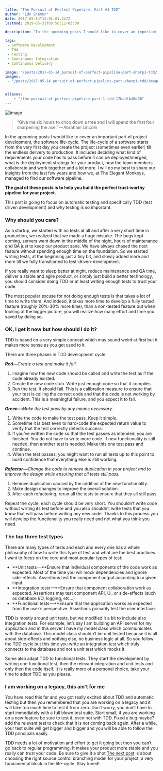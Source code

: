 ```yaml
---
title: "The Pursuit of Perfect Pipeline: Part #1 TDD"
author: "Ido Shamun"
date: 2017-05-14T12:01:01.247Z
lastmod: 2019-05-31T09:58:11+03:00

description: "In the upcoming posts I would like to cover an important part of project development, the software life-cycle."

tags:
 - Software Development 
 - Tdd 
 - Testing 
 - Continuous Integration 
 - Continuous Delivery 

image: "/posts/2017-05-14_pursuit-of-perfect-pipeline-part-sharp1-tdd/images/1.jpeg" 
images:
 - "/posts/2017-05-14_pursuit-of-perfect-pipeline-part-sharp1-tdd/images/1.jpeg" 


aliases:
    - "/the-pursuit-of-perfect-pipeline-part-1-tdd-17badfb40d98"
---
```


![image](/posts/2017-05-14_pursuit-of-perfect-pipeline-part-sharp1-tdd/images/1.jpeg)

> “Give me six hours to chop down a tree and I will spend the first four sharpening the axe.” — Abraham Lincoln

In the upcoming posts I would like to cover an important part of project development, the software life-cycle. The life-cycle of a software starts from the very first day you create the project (sometimes even earlier) till the endless delivery to production. It includes deciding what kind of requirements your code has to pass before it can be deployed/merged, what is the deployment strategy for your product, how the team members collaborate and work together and a lot more. I will do my best to share our insights from the last few years and how we, at The Elegant Monkeys, managed to find our software pipeline.

**The goal of these posts is to help you build the perfect trust-worthy pipeline for your project.**

This part is going to focus on automatic testing and specifically TDD (test driven development) and why testing is so important.

### Why should you care?

As a startup, we started with no tests at all and after a very short time in production, we realized that we made a huge mistake. The bugs kept coming, servers went down in the middle of the night, hours of maintenance and QA just to keep our product sane. We have always chased the next feature without spending enough time on the foundation. So we started writing tests, at the beginning just a tiny bit, and slowly added more and more till we fully transitioned to test-driven-development.

If you really want to sleep better at night, reduce maintenance and QA time, deliver a stable and agile product, or simply just build a better technology, you should consider doing TDD or at least writing enough tests to trust your code.

The most popular excuse for not doing enough tests is that takes a lot of time to write them. And indeed, it takes more time to develop a fully tested feature (roughly 20%-30% more time), than a non-tested feature but when looking at the bigger picture, you will realize how many effort and time you saved by doing so.

### OK, I get it now but how should I do it?

TDD is based on a very simple concept which may sound weird at first but it makes more sense as you get used to it.

There are three phases in TDD development cycle:

**_Red —_**_Create a test and make it fail._

1.  Imagine how the new code should be called and write the test as if the code already existed.
2.  Create the new code stub. Write just enough code so that it compiles.
3.  Run the test. It should fail. This is a calibration measure to ensure that your test is calling the correct code and that the code is not working by accident. This is a meaningful failure, and you expect it to fail.

**_Green —_**_Make the test pass by any means necessary._

1.  Write the code to make the test pass. Keep it simple.
2.  Sometime it is best even to hard-code the expected return value to verify that the test correctly detects success.
3.  If you’ve written the code so that the test passes as intended, you are finished. You do not have to write more code. If new functionality is still needed, then another test is needed. Make this one test pass and continue.
4.  When the test passes, you might want to run all tests up to this point to build confidence that everything else is still working.

**_Refactor —_**_Change the code to remove duplication in your project and to improve the design while ensuring that all tests still pass._

1.  Remove duplication caused by the addition of the new functionality.
2.  Make design changes to improve the overall solution.
3.  After each refactoring, rerun all the tests to ensure that they all still pass.

Repeat the cycle, each cycle should be very short. You shouldn’t write code without writing its test before and you also shouldn’t write tests that you know that will pass before writing any new code. Thanks to this process you will develop the functionality you really need and not what you think you need.

### The top three test types

There are many types of tests and each and every one has a whole philosophy of how to write this type of test and what are the best practices. I want to focus on the core and most popular types of test:

*   **Unit tests —**Ensure that individual components of the code work as expected. Most of the time you will mock dependencies and ignore side-effects. Assertions test the component output according to a given input.
*   **Integration tests —**Ensure that component collaboration work as expected. Assertions may test component API, UI, or side-effects (such as database I/O, logging, etc…)
*   **Functional tests —**Ensure that the application works as expected from the user’s perspective. Assertions primarily test the user interface.

TDD is mostly around unit tests, but we modified it a bit to include also integration tests. For example, let’s say I am building an API server for my application and in this server I have my model class which communicates with the database. This model class shouldn’t be unit tested because it is all about side-effects and nothing else, no business logic at all. So you follow the TDD cycle but this time you write an integration test which truly connects to the database and not a unit test which mocks it.

Some also adapt TDD to functional tests. They start the development by writing one functional test, then the relevant integration and unit tests and only then the code itself. It is really more of a personal choice, take your time to adapt TDD as you please.

### I am working on a legacy, this ain’t for me

You have read this far and you got really excited about TDD and automatic testing but then you remembered that you are working on a legacy and it will take too much time to test it from zero. Don’t worry, you don’t have to start immediately with a full blown test suite. Start small, if you are working on a new feature be sure to test it, even not with TDD. Fixed a bug maybe? add the relevant test to check that it is not coming back again. After a while, your test suite will get bigger and bigger and you will be able to follow the TDD principals easily.

TDD needs a lot of motivation and effort to get it going but then you can’t go back to regular programming. It makes your product more stable and you really can trust your code. Be sure to give it a shot [The next post](/posts/2017-05-21_pursuit-of-perfect-pipeline-part-2/) is about choosing the right source control branching model for your project, a very fundamental block in the life-cycle. Stay tuned!
